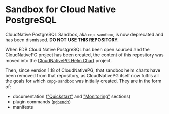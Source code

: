 # Sandbox for Cloud Native PostgreSQL

CloudNative PostgreSQL Sandbox, aka `cnp-sandbox`, is now deprecated and has
been dismissed. **DO NOT USE THIS REPOSITORY.**

When EDB Cloud Native PostgreSQL has been open sourced and the CloudNativePG
project has been created, the content of this repository was moved into the
[CloudNativePG Helm Chart](https://github.com/cloudnative-pg/charts) project.

Then, since version 1.18 of CloudNativePG, that sandbox helm charts have been removed from that repository, as CloudNativePG itself now fulfils all the goals for which `cnpg-sandbox` was initially created. They are in the form of:

- documentation (["Quickstart"](https://cloudnative-pg.io/documentation/current/quickstart/)
  and ["Monitoring"](https://cloudnative-pg.io/documentation/current/monitoring/) sections)
- plugin commands ([`pgbench`](https://cloudnative-pg.io/documentation/current/cnpg-plugin/#benchmarking-the-database-with-pgbench))
- manifests
